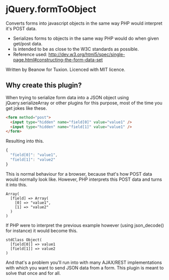 jQuery.formToObject
===================

Converts forms into javascript objects in the same way PHP would interpret it's POST data.
* Serializes forms to objects in the same way PHP would do when given get/post data.
* Is intended to be as close to the W3C standards as possible.
* Reference used: http://dev.w3.org/html5/spec/single-page.html#constructing-the-form-data-set

Written by Beanow for Tuxion. Licenced with MIT licence.

Why create this plugin?
-----------------------

When trying to serialize form data into a JSON object using jQuery.serializeArray or other plugins for this purpose, most of the time you get jokes like these.

```html
<form method="post">
  <input type="hidden" name="field[0]" value="value1" />
  <input type="hidden" name="field[1]" value="value1" />
</form>
```

Resulting into this.

```javascript
{
  "field[0]": "value1",
  "field[1]": "value2"
}
```

This is normal behaviour for a browser, because that's how POST data would normally look like.
However, PHP interprets this POST data and turns it into this.

```
Array(
  [field] => Array(
    [0] => "value1",
    [1] => "value2"
  )
)
```

If PHP were to interpret the previous example however (using json_decode() for instance) it would become this.

```
stdClass Object(
  [field[0]] => value1
  [field[1]] => value2
)
```

And that's a problem you'll run into with many AJAX/REST implementations with which you want to send JSON data from a form. This plugin is meant to solve that once and for all.
